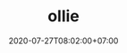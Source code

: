 ---
title     : "ollie"
thumbnail : "ollie"
address   : "https://olliebranding.com"
sitemap   : false
date      : 2020-07-27T08:02:00+07:00
---